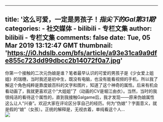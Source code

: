 
---
title: '这么可爱，一定是男孩子！_指尖下的Gal第31期_'
categories: 
    - 社交媒体
    - bilibili - 专栏文集
author: bilibili - 专栏文集
comments: false
date: Tue, 05 Mar 2019 13:12:47 GMT
thumbnail: 'https://i0.hdslb.com/bfs/article/a93e31ca9a9dfe855c723dd99dbcc2b14072f0a7.jpg'
---

<div>   
你第一个接触的二次元伪娘是谁？笔者最早认识的可爱的男孩子是《少女爱上姐姐》的瑞穗，当时我还是初中生，既没有电脑，也没有能看视频的手机，所以我了解这个角色纯粹是靠度娘百科的文字和图片，知道了这个神奇的属性。后来有机会看动画了，我就更喜欢这个“大姐姐”了（动画的CV是堀江由衣）。当然，当时的我很纯洁的看待这个属性的，直到我接触Galgame后，我才发现——原来伪娘属性这么让人“兴奋”。欢迎大家在评论区分享自己的经历。何为“伪娘”？字面意义，就是假的“娘”（女孩）。正统的解释是，无视衣着，单纯看这个人…<br><img src="https://i0.hdslb.com/bfs/article/a93e31ca9a9dfe855c723dd99dbcc2b14072f0a7.jpg" referrerpolicy="no-referrer">  
</div>
            